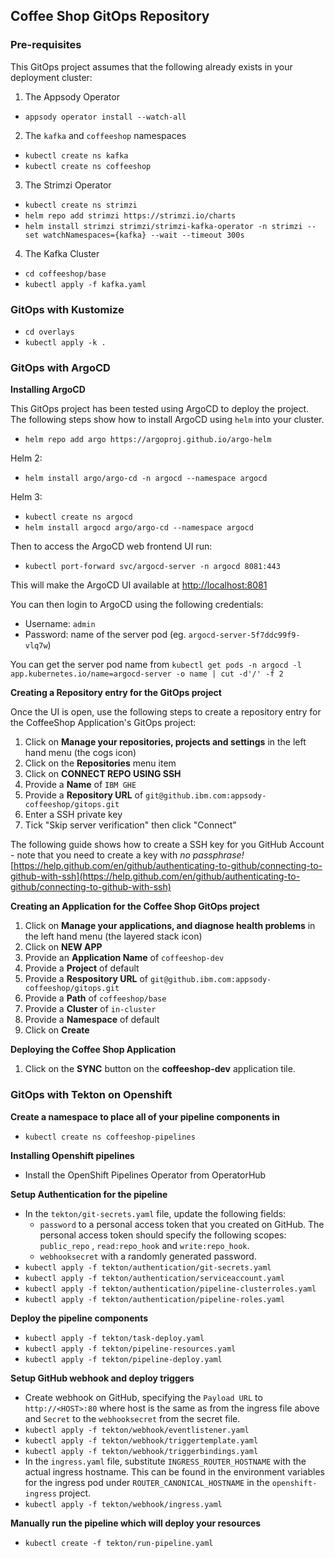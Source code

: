 ## Coffee Shop GitOps Repository

### Pre-requisites

This GitOps project assumes that the following already exists in your deployment cluster:

1. The Appsody Operator

* `appsody operator install --watch-all`

2. The `kafka` and `coffeeshop` namespaces

* `kubectl create ns kafka`
* `kubectl create ns coffeeshop`

3. The Strimzi Operator

* `kubectl create ns strimzi`
* `helm repo add strimzi https://strimzi.io/charts`
* `helm install strimzi strimzi/strimzi-kafka-operator -n strimzi --set watchNamespaces={kafka} --wait --timeout 300s`

4. The Kafka Cluster

* `cd coffeeshop/base`
* `kubectl apply -f kafka.yaml`

### GitOps with Kustomize

* `cd overlays`
* `kubectl apply -k .`

### GitOps with ArgoCD

**Installing ArgoCD**

This GitOps project has been tested using ArgoCD to deploy the project. The following steps show how to install ArgoCD using `helm` into your cluster.

* `helm repo add argo https://argoproj.github.io/argo-helm`

Helm 2:
* `helm install argo/argo-cd -n argocd --namespace argocd`

Helm 3:
* `kubectl create ns argocd`
* `helm install argocd argo/argo-cd --namespace argocd`

Then to access the ArgoCD web frontend UI run:

* `kubectl port-forward svc/argocd-server -n argocd 8081:443 `

This will make the ArgoCD UI available at [http://localhost:8081](http://localhost:8081)

You can then login to ArgoCD using the following credentials:

* Username:	`admin`
* Password:  name of the server pod (eg. `argocd-server-5f7ddc99f9-vlq7w`)

You can get the server pod name from `kubectl get pods -n argocd -l app.kubernetes.io/name=argocd-server -o name | cut -d'/' -f 2`

**Creating a Repository entry for the GitOps project**

Once the UI is open, use the following steps to create a repository entry for the CoffeeShop Application's GitOps project:

1. Click on **Manage your repositories, projects and settings** in the left hand menu (the cogs icon)
2. Click on the **Repositories** menu item
3. Click on **CONNECT REPO USING SSH**
4. Provide a **Name** of `IBM GHE`
5. Provide a **Repository URL** of `git@github.ibm.com:appsody-coffeeshop/gitops.git`
6. Enter a SSH private key
7. Tick "Skip server verification" then click "Connect"

The following guide shows how to create a SSH key for you GitHub Account - note that you need to create a key with *no passphrase!*  
[https://help.github.com/en/github/authenticating-to-github/connecting-to-github-with-ssh](https://help.github.com/en/github/authenticating-to-github/connecting-to-github-with-ssh)

**Creating an Application for the Coffee Shop GitOps project**

1. Click on **Manage your applications, and diagnose health problems** in the left hand menu (the layered stack icon)
2. Click on **NEW APP**
3. Provide an **Application Name** of `coffeeshop-dev`
4. Provide a **Project** of default
5. Provide a **Respository URL** of `git@github.ibm.com:appsody-coffeeshop/gitops.git`
6. Provide a **Path** of `coffeeshop/base`
7. Provide a **Cluster** of `in-cluster`
8. Provide a **Namespace** of default
9. Click on **Create**

**Deploying the Coffee Shop Application**

1. Click on the **SYNC** button on the **coffeeshop-dev** application tile.

### GitOps with Tekton on Openshift

**Create a namespace to place all of your pipeline components in**

* `kubectl create ns coffeeshop-pipelines`

**Installing Openshift pipelines**

* Install the OpenShift Pipelines Operator from OperatorHub

**Setup Authentication for the pipeline**

* In the `tekton/git-secrets.yaml` file, update the following fields:
  * `password` to a personal access token that you created on GitHub. The personal access token should specify the following scopes: `public_repo` , `read:repo_hook` and `write:repo_hook`.
  * `webhooksecret` with a randomly generated password.
* `kubectl apply -f tekton/authentication/git-secrets.yaml`
* `kubectl apply -f tekton/authentication/serviceaccount.yaml`
* `kubectl apply -f tekton/authentication/pipeline-clusterroles.yaml`
* `kubectl apply -f tekton/authentication/pipeline-roles.yaml`

**Deploy the pipeline components**

* `kubectl apply -f tekton/task-deploy.yaml`
* `kubectl apply -f tekton/pipeline-resources.yaml`
* `kubectl apply -f tekton/pipeline-deploy.yaml`

**Setup GitHub webhook and deploy triggers**

* Create webhook on GitHub, specifying the `Payload URL` to `http://<HOST>:80` where host is the same as from the ingress file above and `Secret` to the `webhooksecret` from the secret file.
* `kubectl apply -f tekton/webhook/eventlistener.yaml`
* `kubectl apply -f tekton/webhook/triggertemplate.yaml`
* `kubectl apply -f tekton/webhook/triggerbindings.yaml`
* In the `ingress.yaml` file, substitute `INGRESS_ROUTER_HOSTNAME` with the actual ingress hostname. This can be found in the environment variables for the ingress pod under `ROUTER_CANONICAL_HOSTNAME` in the `openshift-ingress` project. 
* `kubectl apply -f tekton/webhook/ingress.yaml`

**Manually run the pipeline which will deploy your resources**

* `kubectl create -f tekton/run-pipeline.yaml` 

